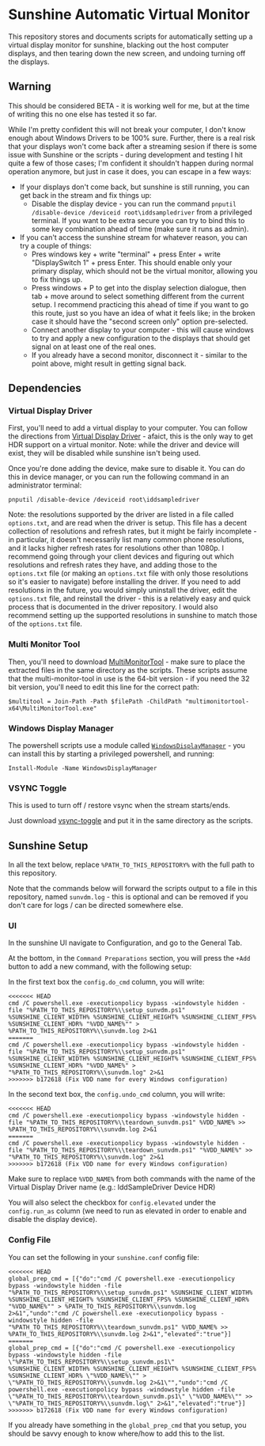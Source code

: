 # Sunshine Automatic Virtual Monitor

This repository stores and documents scripts for automatically setting up a virtual display monitor for sunshine, blacking out the host computer displays, and then tearing down the new screen, and undoing turning off the displays.

## Warning

This should be considered BETA - it is working well for me, but at the time of writing this no one else has tested it so far.

While I'm pretty confident this will not break your computer, I don't know enough about Windows Drivers to be 100% sure.  Further, there is a real risk that your displays won't come back after a streaming sesion if there is some issue with Sunshine or the scripts - during development and testing I hit quite a few of those cases; I'm confident it shouldn't happen during normal operation anymore, but just in case it does, you can escape in a few ways:

- If your displays don't come back, but sunshine is still running, you can get back in the stream and fix things up:
    - Disable the display device - you can run the command `pnputil /disable-device /deviceid root\iddsampledriver` from a privileged terminal.  If you want to be extra secure you can try to bind this to some key combination ahead of time (make sure it runs as admin).
- If you can't access the sunshine stream for whatever reason, you can try a couple of things:
    - Pres windows key + write "terminal" + press Enter + write "DisplaySwitch 1" + press Enter.  This should enable only your primary display, which should not be the virtual monitor, allowing you to fix things up.
    - Press windows + P to get into the display selection dialogue, then tab + move around to select something different from the current setup.  I recommend practicing this ahead of time if you want to go this route, just so you have an idea of what it feels like; in the broken case it should have the "second screen only" option pre-selected.
    - Connect another display to your computer - this will cause windows to try and apply a new configuration to the displays that should get signal on at least one of the real ones.
    - If you already have a second monitor, disconnect it - similar to the point above, might result in getting signal back.

## Dependencies

### Virtual Display Driver

First, you'll need to add a virtual display to your computer.  You can follow the directions from [Virtual Display Driver](https://github.com/itsmikethetech/Virtual-Display-Driver?tab=readme-ov-file#virtual-display-driver) - afaict, this is the only way to get HDR support on a virtual monitor.  Note: while the driver and device will exist, they will be disabled while sunshine isn't being used.

Once you're done adding the device, make sure to disable it.  You can do this in device manager, or you can run the following command in an administrator terminal:

```
pnputil /disable-device /deviceid root\iddsampledriver
```

Note: the resolutions supported by the driver are listed in a file called `options.txt`, and are read when the driver is setup.  This file has a decent collection of resolutions and refresh rates, but it might be fairly incomplete - in particular, it doesn't necessarily list many common phone resolutions, and it lacks higher refresh rates for resolutions other than 1080p.  I recommend going through your client devices and figuring out which resolutions and refresh rates they have, and adding those to the `options.txt` file (or making an `options.txt` file with only those resolutions so it's easier to navigate) before installing the driver.  If you need to add resolutions in the future, you would simply uninstall the driver, edit the `options.txt` file, and reinstall the driver - this is a relatively easy and quick process that is documented in the driver repository. I would also recommend setting up the supported resolutions in sunshine to match those of the `options.txt` file.

### Multi Monitor Tool

Then, you'll need to download [MultiMonitorTool](https://www.nirsoft.net/utils/multi_monitor_tool.html) - make sure to place the extracted files in the same directory as the scripts.  These scripts assume that the multi-monitor-tool in use is the 64-bit version - if you need the 32 bit version, you'll need to edit this line for the correct path:

```
$multitool = Join-Path -Path $filePath -ChildPath "multimonitortool-x64\MultiMonitorTool.exe"
```

### Windows Display Manager

The powershell scripts use a module called [`WindowsDisplayManager`](https://github.com/patrick-theprogrammer/WindowsDisplayManager) - you can install this by starting a privileged powershell, and running:

```
Install-Module -Name WindowsDisplayManager
```

### VSYNC Toggle

This is used to turn off / restore vsync when the stream starts/ends.

Just download [vsync-toggle](https://github.com/xanderfrangos/vsync-toggle/releases/latest) and put it in the same directory as the scripts.

## Sunshine Setup

In all the text below, replace `%PATH_TO_THIS_REPOSITORY%` with the full path to this repository.

Note that the commands below will forward the scripts output to a file in this repository, named `sunvdm.log` - this is optional and can be removed if you don't care for logs / can be directed somewhere else.

### UI

In the sunshine UI navigate to Configuration, and go to the General Tab.

At the bottom, in the `Command Preparations` section, you will press the `+Add` button to add a new command, with the following setup:

In the first text box the `config.do_cmd` column, you will write:

```
<<<<<<< HEAD
cmd /C powershell.exe -executionpolicy bypass -windowstyle hidden -file "%PATH_TO_THIS_REPOSITORY%\\setup_sunvdm.ps1" %SUNSHINE_CLIENT_WIDTH% %SUNSHINE_CLIENT_HEIGHT% %SUNSHINE_CLIENT_FPS% %SUNSHINE_CLIENT_HDR% "%VDD_NAME%"" > %PATH_TO_THIS_REPOSITORY%\\sunvdm.log 2>&1
=======
cmd /C powershell.exe -executionpolicy bypass -windowstyle hidden -file "%PATH_TO_THIS_REPOSITORY%\\setup_sunvdm.ps1" %SUNSHINE_CLIENT_WIDTH% %SUNSHINE_CLIENT_HEIGHT% %SUNSHINE_CLIENT_FPS% %SUNSHINE_CLIENT_HDR% "%VDD_NAME%" > "%PATH_TO_THIS_REPOSITORY%\\sunvdm.log" 2>&1
>>>>>>> b172618 (Fix VDD name for every Windows configuration)
```

In the second text box, the `config.undo_cmd` column, you will write:

```
<<<<<<< HEAD
cmd /C powershell.exe -executionpolicy bypass -windowstyle hidden -file "%PATH_TO_THIS_REPOSITORY%\\teardown_sunvdm.ps1" %VDD_NAME% >> %PATH_TO_THIS_REPOSITORY%\\sunvdm.log 2>&1
=======
cmd /C powershell.exe -executionpolicy bypass -windowstyle hidden -file "%PATH_TO_THIS_REPOSITORY%\\teardown_sunvdm.ps1" "%VDD_NAME%" >> "%PATH_TO_THIS_REPOSITORY%\\sunvdm.log" 2>&1
>>>>>>> b172618 (Fix VDD name for every Windows configuration)
```

Make sure to replace `%VDD_NAME%` from both commands with the name of the Virtual Display Driver name (e.g.: IddSampleDriver Device HDR)

You will also select the checkbox for `config.elevated` under the `config.run_as` column (we need to run as elevated in order to enable and disable the display device).

### Config File

You can set the following in your `sunshine.conf` config file:

```
<<<<<<< HEAD
global_prep_cmd = [{"do":"cmd /C powershell.exe -executionpolicy bypass -windowstyle hidden -file "%PATH_TO_THIS_REPOSITORY%\\setup_sunvdm.ps1" %SUNSHINE_CLIENT_WIDTH% %SUNSHINE_CLIENT_HEIGHT% %SUNSHINE_CLIENT_FPS% %SUNSHINE_CLIENT_HDR% "%VDD_NAME%"" > %PATH_TO_THIS_REPOSITORY%\\sunvdm.log 2>&1","undo":"cmd /C powershell.exe -executionpolicy bypass -windowstyle hidden -file "%PATH_TO_THIS_REPOSITORY%\\teardown_sunvdm.ps1" %VDD_NAME% >> %PATH_TO_THIS_REPOSITORY%\\sunvdm.log 2>&1","elevated":"true"}]
=======
global_prep_cmd = [{"do":"cmd /C powershell.exe -executionpolicy bypass -windowstyle hidden -file \"%PATH_TO_THIS_REPOSITORY%\\setup_sunvdm.ps1\" %SUNSHINE_CLIENT_WIDTH% %SUNSHINE_CLIENT_HEIGHT% %SUNSHINE_CLIENT_FPS% %SUNSHINE_CLIENT_HDR% \"%VDD_NAME%\"" > \"%PATH_TO_THIS_REPOSITORY%\\sunvdm.log 2>&1\"","undo":"cmd /C powershell.exe -executionpolicy bypass -windowstyle hidden -file \"%PATH_TO_THIS_REPOSITORY%\\teardown_sunvdm.ps1\" \"%VDD_NAME%\"" >> \"%PATH_TO_THIS_REPOSITORY%\\sunvdm.log\" 2>&1","elevated":"true"}]
>>>>>>> b172618 (Fix VDD name for every Windows configuration)
```

If you already have something in the `global_prep_cmd` that you setup, you should be savvy enough to know where/how to add this to the list.
